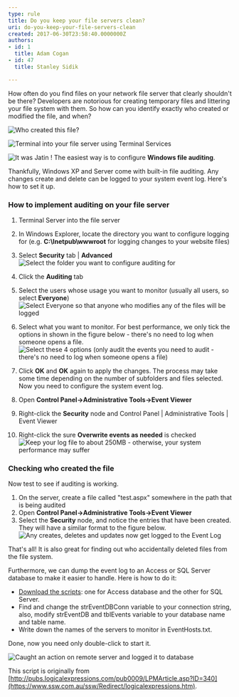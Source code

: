 ```yaml
---
type: rule
title: Do you keep your file servers clean?
uri: do-you-keep-your-file-servers-clean
created: 2017-06-30T23:58:40.0000000Z
authors:
- id: 1
  title: Adam Cogan
- id: 47
  title: Stanley Sidik

---
```


How often do you find files on your network file server that clearly shouldn't be there? Developers are notorious for creating temporary files and littering your file system with them. So how can you identify exactly who created or modified the file, and when?

  
![ Who created this file? ](DuplicateFile.png) 

![ Terminal into your file server using Terminal Services ](RDP.png) 

![ It was Jatin](FileOwner.png) 
! 
The easiest way is to configure **Windows file auditing**.

Thankfully, Windows XP and Server come with built-in file auditing. Any changes create and delete can be logged to your system event log. Here's how to set it up.

### How to implement auditing on your file server

1. Terminal Server into the file server
2. In Windows Explorer, locate the directory you want to configure logging for (e.g. **C:\Inetpub\wwwroot** for logging changes to your website files)
3. Select **Security** tab | **Advanced**  
![ Select the folder you want to configure auditing for](networkauditing_01.gif) 

4. Click the **Auditing** tab
5. Select the users whose usage you want to monitor (usually all users, so select **Everyone**)  
![ Select Everyone so that anyone who modifies any of the files will be logged](networkauditing_02.gif) 

6. Select what you want to monitor. For best performance, we only tick the options in shown in the figure below - there's no need to log when someone opens a file.  
![ Select these 4 options ](networkauditing_03.gif) 
(only audit the events you need to audit - there's no need to log when someone opens a file)
7. Click **OK** and **OK** again to apply the changes. The process may take some time depending on the number of subfolders and files selected.
Now you need to configure the system event log.
8. Open **Control Panel->Administrative Tools->Event Viewer**
9. Right-click the **Security** node and Control Panel | Administrative Tools | Event Viewer
10. Right-click the sure **Overwrite events as needed** is checked  
![ Keep your log file to about 250MB - otherwise, your system performance may suffer](networkauditing_04.gif) 



### Checking who created the file

Now test to see if auditing is working.

1. On the server, create a file called "test.aspx" somewhere in the path that is being audited
2. Open **Control Panel->Administrative Tools->Event Viewer**
3. Select the **Security** node, and notice the entries that have been created. They will have a similar format to the figure below.  
![ Any creates, deletes and updates now get logged to the Event Log](networkauditing_05.gif) 



That's all! It is also great for finding out who accidentally deleted files from the file system.

Furthermore, we can dump the event log to an Access or SQL Server database to make it easier to handle. Here is how to do it:

- [Download the scripts](/Documents/DumpEventLog2Db.zip): one for Access database and the other for SQL Server.
- Find and change the strEventDBConn variable to your connection string, also, modify strEventDB and tblEvents variable to your database name and table name.
- Write down the names of the servers to monitor in EventHosts.txt.


Done, now you need only double-click to start it.
 
![ Caught an action on remote server and logged it to database](EventLogger.gif) 


This script is originally from [http://pubs.logicalexpressions.com/pub0009/LPMArticle.asp?ID=340](https://www.ssw.com.au/ssw/Redirect/logicalexpressions.htm).

